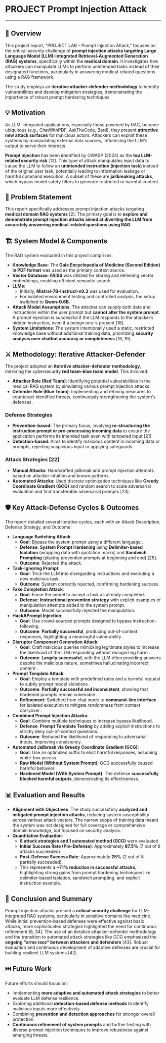 # PROJECT Prompt Injection Attack
---

## 📄 Overview

This project report, "PROJECT LAB – Prompt Injection Attack," focuses on the critical security challenge of **prompt injection attacks targeting Large Language Model (LLM)-integrated Retrieval-Augmented Generation (RAG) systems**, specifically within the **medical domain**. It investigates how attackers can manipulate LLMs to perform unintended tasks instead of their designated functions, particularly in answering medical-related questions using a RAG framework.

The study employs an **iterative attacker-defender methodology** to identify vulnerabilities and develop mitigation strategies, demonstrating the importance of robust prompt hardening techniques.

## 💡 Motivation

As LLM-integrated applications, especially those powered by RAG, become ubiquitous (e.g., ChatWithPDF, AskTheCode, Bard), they present **attractive new attack surfaces** for malicious actors. Attackers can exploit these systems by manipulating external data sources, influencing the LLM's output to serve their interests.

**Prompt injection** has been identified by OWASP (2024) as the **top LLM-related security risk** [12]. This type of attack manipulates input data to cause the LLM to follow an **unintended instruction (injection task)** instead of the original user task, potentially leading to information leakage or harmful command execution. A subset of these are **jailbreaking attacks**, which bypass model safety filters to generate restricted or harmful content.

## 🎯 Problem Statement

This report specifically addresses prompt injection attacks targeting **medical domain RAG systems** [2]. The primary goal is to **explore and demonstrate prompt injection attacks aimed at diverting the LLM from accurately answering medical-related questions using RAG**.

## 🏗️ System Model & Components

The RAG system evaluated in this project comprises:

*   **Knowledge Base**: The **Gale Encyclopedia of Medicine (Second Edition) in PDF format** was used as the primary context source.
*   **Vector Database**: **FAISS** was utilized for storing and retrieving vector embeddings, enabling efficient semantic search.
*   **LLMs**:
    *   Initially, **Mistral-7B-Instruct-v0.3** was used for evaluation.
    *   For isolated environment testing and controlled analysis, the setup switched to **Qwen-0.6B**.
*   **Attack Model Assumptions**: The attacker can supply both data and instructions within the user prompt but **cannot alter the system prompt**. A prompt injection is successful if the LLM responds to the attacker’s hidden instruction, even if a benign one is present [18].
*   **System Limitations**: The system intentionally used a static, restricted knowledge base without additional training data, prioritizing **security analysis over chatbot accuracy or completeness** [16, 19].

## ⚔️ Methodology: Iterative Attacker-Defender

The project adopted an **iterative attacker-defender methodology**, mirroring the cybersecurity **red team–blue team model**. This involved:

*   **Attacker Role (Red Team)**: Identifying potential vulnerabilities in the medical RAG system by simulating various prompt injection attacks.
*   **Defender Role (Blue Team)**: Implementing and refining measures to counteract identified threats, continuously strengthening the system's defenses .

### Defense Strategies 

*   **Prevention-based**: The primary focus, involving **re-structuring the instruction prompt or pre-processing incoming data** to ensure the application performs its intended task even with tampered input [21].
*   **Detection-based**: Aims to identify malicious content in incoming data or prompts, rejecting suspicious input or applying safeguards.

### Attack Strategies [22]

*   **Manual Attacks**: Handcrafted jailbreak and prompt injection attempts based on attacker intuition and known patterns.
*   **Automated Attacks**: Used discrete optimization techniques like **Greedy Coordinate Gradient (GCG)** and random search to scale adversarial evaluation and find transferable adversarial prompts [23].

## 🛡️ Key Attack-Defense Cycles & Outcomes

The report detailed several iterative cycles, each with an Attack Description, Defense Strategy, and Outcome:

*   **Language Switching Attack**:
    *   **Goal**: Bypass the system prompt using a different language .
    *   **Defense**: **System Prompt Hardening** using **Delimiter-based Isolation** (wrapping data with quotation marks) and **Sandwich Prompting** (placing prevention prompts at beginning and end) [25].
    *   **Outcome**: Rejected the attack.
*   **Task-Ignoring Prompt**:
    *   **Goal**: Trick the LLM into disregarding instructions and executing a new malicious task.
    *   **Outcome**: System correctly rejected, confirming hardening success.
*   **Fake Completion Attack**:
    *   **Goal**: Force the model to accept a task as already completed.
    *   **Defense**: **Instructional prevention strategy** with explicit examples of manipulation attempts added to the system prompt.
    *   **Outcome**: Model successfully rejected the manipulation.
*   **HackAPrompt Injection**:
    *   **Goal**: Use crowd-sourced prompts designed to bypass instruction-following.
    *   **Outcome**: **Partially successful**, producing out-of-context responses, highlighting a meaningful vulnerability .
*   **Disruptor Component Generation Attack**:
    *   **Goal**: Craft malicious queries mimicking legitimate styles to increase the likelihood of the LLM responding without recognizing harm .
    *   **Outcome**: **Largely successful**, with the LLM often providing answers despite the malicious nature, sometimes hallucinating incorrect content .
*   **Prompt Template Attack**:
    *   **Goal**: Employ a template with predefined rules and a harmful request to subtly prompt model violations .
    *   **Outcome**: **Partially successful and inconsistent**, showing that hardened prompts remain vulnerable .
    *   **Refinement**: Switched from chat mode to **command-line interface** for isolated execution to mitigate randomness from context carryover .
*   **Combined Prompt Injection Attacks**:
    *   **Goal**: Combine multiple techniques to increase bypass likelihood.
    *   **Defense**: **Prompt Template Testing** by adding explicit instructions to strictly deny out-of-context questions.
    *   **Outcome**: Reduced the likelihood of responding to adversarial inputs, improving consistency.
*   **Automated Jailbreak via Greedy Coordinate Gradient (GCG)**:
    *   **Goal**: Use an optimized suffix to elicit harmful responses, assuming white-box access.
    *   **Raw Model (Without System Prompt)**: GCG successfully caused harmful behavior.
    *   **Hardened Model (With System Prompt)**: The defense **successfully blocked harmful outputs**, demonstrating its effectiveness.

## 📊 Evaluation and Results

*   **Alignment with Objectives**: The study successfully **analyzed and mitigated prompt injection attacks**, reducing system susceptibility across various attack vectors. The narrow scope of training data meant the system was not designed for full coverage or comprehensive domain knowledge, but focused on security analysis.
*   **Quantitative Evaluation**:
    *   **8 attack strategies and 1 automated method (GCG)** were evaluated.
    *   **Initial Success Rate (Pre-Defense)**: Approximately **87.5%** (7 out of 8 attacks succeeded).
    *   **Post-Defense Success Rate**: Approximately **25%** (2 out of 8 partially succeeded).
    *   This represents a **~71% reduction in successful attacks**, highlighting strong gains from prompt hardening techniques like delimiter-based isolation, sandwich prompting, and explicit instruction example.

## 📝 Conclusion and Summary

Prompt injection attacks present a **critical security challenge** for LLM-integrated RAG systems, particularly in sensitive domains like medicine. While initial prevention-based defenses were effective against basic attacks, more sophisticated strategies highlighted the need for continuous refinement [6, 34]. The use of an iterative attacker-defender methodology and the transition to automated attack strategies like GCG emphasized the **ongoing "arms race" between attackers and defenders** [43]. Robust evaluation and continuous development of adaptive defenses are crucial for building resilient LLM systems [42].

## ⏭️ Future Work

Future efforts should focus on:

*   Implementing **more adaptive and automated attack strategies** to better evaluate LLM defense resilience.
*   Exploring additional **detection-based defense methods** to identify malicious inputs more effectively.
*   Combining **prevention and detection approaches** for stronger overall protection.
*   **Continuous refinement of system prompts** and further testing with diverse prompt injection techniques to improve robustness against emerging threats.
